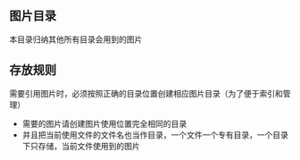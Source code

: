 ## 图片目录 

本目录归纳其他所有目录会用到的图片

## 存放规则

需要引用图片时，必须按照正确的目录位置创建相应图片目录（为了便于索引和管理）


- 需要的图片请创建图片使用位置完全相同的目录
- 并且把当前使用文件的文件名也当作目录，一个文件一个专有目录，一个目录下只存储，当前文件使用到的图片

